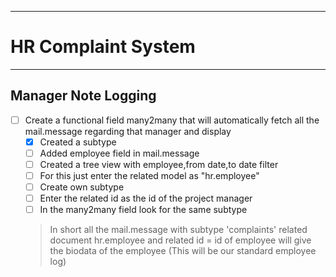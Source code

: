 --------------------------
# HR Complaint System
--------------------------

## Manager Note Logging
- [ ] Create a functional field many2many that will automatically fetch all the mail.message regarding that manager and display
	- [x] Created a subtype
	- [ ] Added employee field in mail.message
	- [ ] Created a tree view with employee,from date,to date filter  
	- [ ] For this just enter the related model as "hr.employee"
	- [ ] Create own subtype 
	- [ ] Enter the related id as the id of the project manager 
	- [ ] In the many2many field look for the same subtype
	
	> In short all the mail.message with subtype 'complaints' related document hr.employee and related id = id of employee will give
	> the biodata of the employee (This will be our standard employee log) 